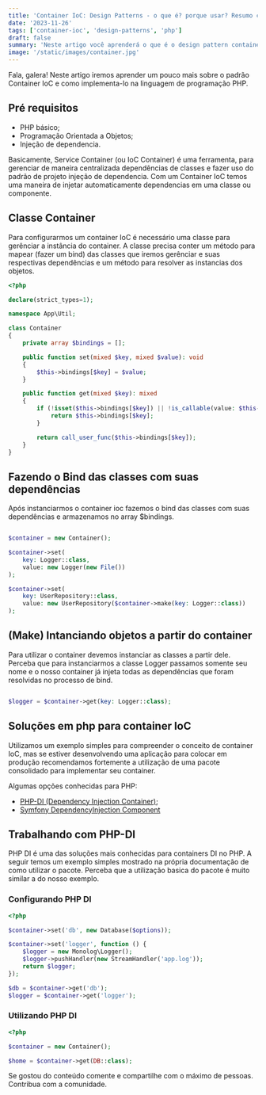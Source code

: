 ```yaml
---
title: 'Container IoC: Design Patterns - o que é? porque usar? Resumo com exemplos em PHP!'
date: '2023-11-26'
tags: ['container-ioc', 'design-patterns', 'php']
draft: false
summary: 'Neste artigo você aprenderá o que é o design pattern container ioc e como utiliza-lo para escrever códigos melhores.'
image: '/static/images/container.jpg'
---
```


Fala, galera! Neste artigo iremos aprender um pouco mais sobre o padrão Container IoC e como implementa-lo na linguagem de programação PHP.

## Pré requisitos

- PHP básico;
- Programação Orientada a Objetos;
- Injeção de dependencia.

Basicamente, Service Container (ou IoC Container) é uma ferramenta, para gerenciar de maneira centralizada dependências de classes e fazer uso do padrão de projeto injeção de dependencia. Com um Container IoC temos uma maneira de injetar automaticamente dependencias em uma classe ou componente.

## Classe Container

Para configurarmos um container IoC é necessário uma classe para gerênciar a instância do container. A classe precisa conter um método para mapear (fazer um bind) das classes que iremos gerênciar e suas respectivas dependências e um método para resolver as instancias dos objetos.

```php
<?php

declare(strict_types=1);

namespace App\Util;

class Container
{
    private array $bindings = [];

    public function set(mixed $key, mixed $value): void
    {
        $this->bindings[$key] = $value;
    }

    public function get(mixed $key): mixed
    {
        if (!isset($this->bindings[$key]) || !is_callable(value: $this->bindings[$key])) {
            return $this->bindings[$key];
        }

        return call_user_func($this->bindings[$key]);
    }
}

```

## Fazendo o Bind das classes com suas dependências

Após instanciarmos o container ioc fazemos o bind das classes com suas dependências e armazenamos no array $bindings.

```php

$container = new Container();

$container->set(
    key: Logger::class,
    value: new Logger(new File())
);

$container->set(
    key: UserRepository::class,
    value: new UserRepository($container->make(key: Logger::class))
);

```

## (Make) Intanciando objetos a partir do container

Para utilizar o container devemos instanciar as classes a partir dele. Perceba que para instanciarmos a classe Logger passamos somente seu nome e o nosso container já injeta todas as dependências que foram resolvidas no processo de bind.

```php

$logger = $container->get(key: Logger::class);

```

## Soluções em php para container IoC

Utilizamos um exemplo simples para compreender o conceito de container IoC, mas se estiver desenvolvendo uma aplicação para colocar em produção recomendamos fortemente a utilização de uma pacote consolidado para implementar seu container.

Algumas opções conhecidas para PHP:

- [PHP-DI (Dependency Injection Container)](https://php-di.org);
- [Symfony DependencyInjection Component](https://symfony.com/doc/current/components/dependency_injection.html)

## Trabalhando com PHP-DI

PHP DI é uma das soluções mais conhecidas para containers DI no PHP. A seguir temos um exemplo simples mostrado na própria documentação de como utilizar o pacote. Perceba que a utilização basica do pacote é muito similar a do nosso exemplo.


### Configurando PHP DI

```php
<?php

$container->set('db', new Database($options));

$container->set('logger', function () {
    $logger = new Monolog\Logger();
    $logger->pushHandler(new StreamHandler('app.log'));
    return $logger;
});

$db = $container->get('db');
$logger = $container->get('logger');
```

### Utilizando PHP DI

```php
<?php

$container = new Container();

$home = $container->get(DB::class);
```

Se gostou do conteúdo comente e compartilhe com o máximo de pessoas. Contribua com a comunidade.
